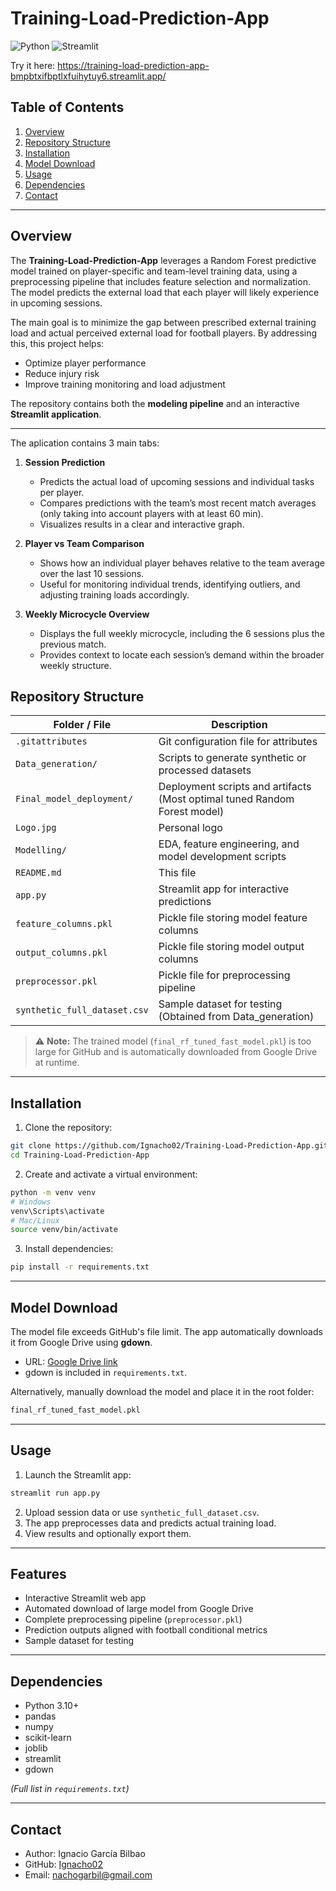 # Training-Load-Prediction-App

 ![Python](https://img.shields.io/badge/python-3.10-blue?logo=python)
 ![Streamlit](https://img.shields.io/badge/streamlit-1.28-orange?logo=streamlit)

 Try it here: https://training-load-prediction-app-bmpbtxifbptlxfuihytuy6.streamlit.app/

 ## Table of Contents

 1. [Overview](#overview)
 2. [Repository Structure](#repository-structure)
 3. [Installation](#installation)
 4. [Model Download](#model-download)
 5. [Usage](#usage)
 6. [Dependencies](#dependencies)
 7. [Contact](#contact)

 ---

 ## Overview

The **Training-Load-Prediction-App** leverages a Random Forest predictive model trained on player-specific and team-level training data, using a preprocessing pipeline that includes feature selection and normalization. The model predicts the external load that each player will likely experience in upcoming sessions. 

The main goal is to minimize the gap between prescribed external training load and actual perceived external load for football players. By addressing this, this project helps:

 - Optimize player performance  
 - Reduce injury risk  
 - Improve training monitoring and load adjustment

 The repository contains both the **modeling pipeline** and an interactive **Streamlit application**.

 ---
 The aplication contains 3 main tabs:
 
 1. **Session Prediction**  
    - Predicts the actual load of upcoming sessions and individual tasks per player.  
    - Compares predictions with the team’s most recent match averages (only taking into account players with at least 60 min).  
    - Visualizes results in a clear and interactive graph.

 2. **Player vs Team Comparison**  
    - Shows how an individual player behaves relative to the team average over the last 10 sessions.  
    - Useful for monitoring individual trends, identifying outliers, and adjusting training loads accordingly.

 3. **Weekly Microcycle Overview**  
    - Displays the full weekly microcycle, including the 6 sessions plus the previous match.  
    - Provides context to locate each session’s demand within the broader weekly structure.  
 
 ## Repository Structure

 | Folder / File | Description |
 |---------------|-------------|
 | `.gitattributes` | Git configuration file for attributes |
 | `Data_generation/` | Scripts to generate synthetic or processed datasets |
 | `Final_model_deployment/` | Deployment scripts and artifacts (Most optimal tuned Random Forest model)|
 | `Logo.jpg` | Personal logo |
 | `Modelling/` | EDA, feature engineering, and model development scripts |
 | `README.md` | This file |
 | `app.py` | Streamlit app for interactive predictions |
 | `feature_columns.pkl` | Pickle file storing model feature columns |
 | `output_columns.pkl` | Pickle file storing model output columns |
 | `preprocessor.pkl` | Pickle file for preprocessing pipeline |
 | `synthetic_full_dataset.csv` | Sample dataset for testing (Obtained from Data_generation) |

 > ⚠️ **Note:** The trained model (`final_rf_tuned_fast_model.pkl`) is too large for GitHub and is automatically downloaded from Google Drive at runtime.

 ---

 ## Installation

 1. Clone the repository:

 ```bash
 git clone https://github.com/Ignacho02/Training-Load-Prediction-App.git
 cd Training-Load-Prediction-App
 ```

 2. Create and activate a virtual environment:

 ```bash
 python -m venv venv
 # Windows
 venv\Scripts\activate
 # Mac/Linux
 source venv/bin/activate
 ```

 3. Install dependencies:

 ```bash
 pip install -r requirements.txt
 ```

 ---

 ## Model Download

 The model file exceeds GitHub's file limit. The app automatically downloads it from Google Drive using **gdown**.

 - URL: [Google Drive link](https://drive.google.com/file/d/1Fmw782ET3fxqZphucD-PKrLFjFa6Xccq/view?usp=drive_link)  
 - gdown is included in `requirements.txt`.

 Alternatively, manually download the model and place it in the root folder:

 ```bash
 final_rf_tuned_fast_model.pkl
 ```

 ---

 ## Usage

 1. Launch the Streamlit app:

 ```bash
 streamlit run app.py
 ```

 2. Upload session data or use `synthetic_full_dataset.csv`.  
 3. The app preprocesses data and predicts actual training load.  
 4. View results and optionally export them.

 ---

 ## Features

 - Interactive Streamlit web app  
 - Automated download of large model from Google Drive  
 - Complete preprocessing pipeline (`preprocessor.pkl`)  
 - Prediction outputs aligned with football conditional metrics  
 - Sample dataset for testing

 ---

 ## Dependencies

 - Python 3.10+  
 - pandas  
 - numpy  
 - scikit-learn  
 - joblib  
 - streamlit  
 - gdown

 *(Full list in `requirements.txt`)*

 ---

 ## Contact

 - Author: Ignacio García Bilbao 
 - GitHub: [Ignacho02](https://github.com/Ignacho02)  
 - Email: [nachogarbil@gmail.com](mailto:nachogarbil@gmail.com)
